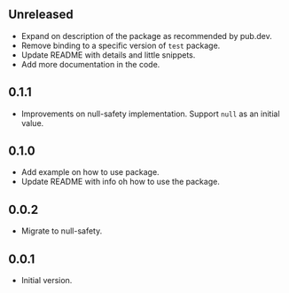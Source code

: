 ## Unreleased

- Expand on description of the package as recommended by pub.dev.
- Remove binding to a specific version of `test` package.
- Update README with details and little snippets.
- Add more documentation in the code.

## 0.1.1

- Improvements on null-safety implementation. Support `null` as an
  initial value.

## 0.1.0

- Add example on how to use package.
- Update README with info oh how to use the package.

## 0.0.2

- Migrate to null-safety.

## 0.0.1

- Initial version.
